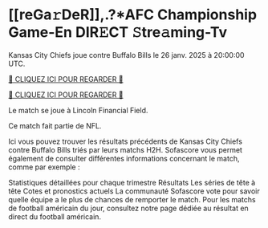 # [[reGa𝚛DeR]],.?*AFC Championship Game-En DIR𝙴CT 𝚂tre𝚊ming-Tv #

Kansas City Chiefs joue contre Buffalo Bills le 26 janv. 2025 à 20:00:00 UTC.

[🔴 CLIQUEZ ICI POUR REGARDER 🔴](https://t.co/ZUPoQIJq2w)

[🔴 CLIQUEZ ICI POUR REGARDER 🔴](https://t.co/ZUPoQIJq2w)

Le match se joue à Lincoln Financial Field.

Ce match fait partie de NFL.

Ici vous pouvez trouver les résultats précédents de Kansas City Chiefs contre Buffalo Bills triés par leurs matchs H2H. Sofascore vous permet également de consulter différentes informations concernant le match, comme par exemple :

Statistiques détaillées pour chaque trimestre
Résultats
Les séries de tête à tête
Cotes et pronostics actuels
La communauté Sofascore vote pour savoir quelle équipe a le plus de chances de remporter le match.
Pour les matchs de football américain du jour, consultez notre page dédiée au résultat en direct du football américain.

